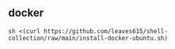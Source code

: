 ## docker
```
sh <(curl https://github.com/leaves615/shell-collection/raw/main/install-docker-ubuntu.sh)
```

